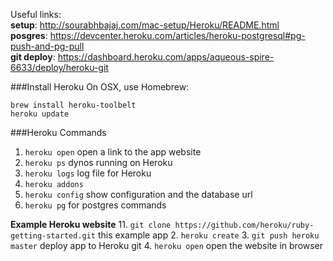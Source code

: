 Useful links:  
**setup**: http://sourabhbajaj.com/mac-setup/Heroku/README.html  
**posgres**: https://devcenter.heroku.com/articles/heroku-postgresql#pg-push-and-pg-pull  
**git deploy**: https://dashboard.heroku.com/apps/aqueous-spire-6633/deploy/heroku-git   


###Install Heroku
On OSX, use Homebrew:  
```
brew install heroku-toolbelt
heroku update
```

###Heroku Commands
  1. `heroku open` open a link to the app website
  2. `heroku ps` dynos running on Heroku
  3. `heroku logs` log file for Heroku
  4. `heroku addons`
  5. `heroku config` show configuration and the database url
  6. `heroku pg` for postgres commands
  

**Example Heroku website**
  11. `git clone https://github.com/heroku/ruby-getting-started.git` this example app
  2. `heroku create`
  3. `git push heroku master` deploy app to Heroku git
  4. `heroku open` open the website in browser

